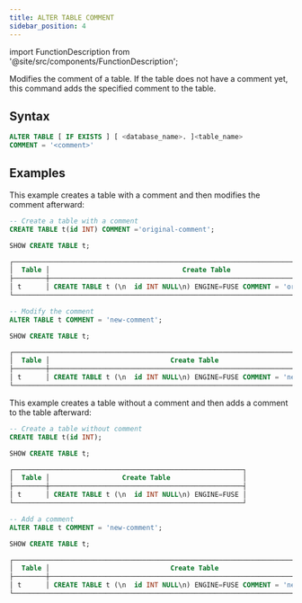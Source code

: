 ```yaml
---
title: ALTER TABLE COMMENT
sidebar_position: 4
---
```

import FunctionDescription from '@site/src/components/FunctionDescription';

<FunctionDescription description="Introduced or updated: v1.2.419"/>

Modifies the comment of a table. If the table does not have a comment yet, this command adds the specified comment to the table.

## Syntax

```sql
ALTER TABLE [ IF EXISTS ] [ <database_name>. ]<table_name> 
COMMENT = '<comment>'
```

## Examples

This example creates a table with a comment and then modifies the comment afterward:

```sql
-- Create a table with a comment
CREATE TABLE t(id INT) COMMENT ='original-comment';

SHOW CREATE TABLE t;

┌──────────────────────────────────────────────────────────────────────────────────────┐
│  Table │                                 Create Table                                │
├────────┼─────────────────────────────────────────────────────────────────────────────┤
│ t      │ CREATE TABLE t (\n  id INT NULL\n) ENGINE=FUSE COMMENT = 'original-comment' │
└──────────────────────────────────────────────────────────────────────────────────────┘

-- Modify the comment
ALTER TABLE t COMMENT = 'new-comment';

SHOW CREATE TABLE t;

┌─────────────────────────────────────────────────────────────────────────────────┐
│  Table │                              Create Table                              │
├────────┼────────────────────────────────────────────────────────────────────────┤
│ t      │ CREATE TABLE t (\n  id INT NULL\n) ENGINE=FUSE COMMENT = 'new-comment' │
└─────────────────────────────────────────────────────────────────────────────────┘
```

This example creates a table without a comment and then adds a comment to the table afterward:

```sql
-- Create a table without comment
CREATE TABLE t(id INT);

SHOW CREATE TABLE t;

┌─────────────────────────────────────────────────────────┐
│  Table │                  Create Table                  │
├────────┼────────────────────────────────────────────────┤
│ t      │ CREATE TABLE t (\n  id INT NULL\n) ENGINE=FUSE │
└─────────────────────────────────────────────────────────┘

-- Add a comment
ALTER TABLE t COMMENT = 'new-comment';

SHOW CREATE TABLE t;

┌─────────────────────────────────────────────────────────────────────────────────┐
│  Table │                              Create Table                              │
├────────┼────────────────────────────────────────────────────────────────────────┤
│ t      │ CREATE TABLE t (\n  id INT NULL\n) ENGINE=FUSE COMMENT = 'new-comment' │
└─────────────────────────────────────────────────────────────────────────────────┘
```